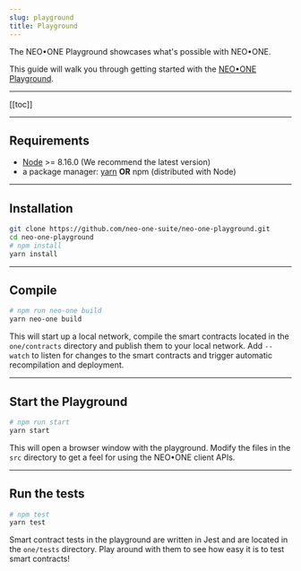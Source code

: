 ```yaml
---
slug: playground
title: Playground
---
```

The NEO•ONE Playground showcases what's possible with NEO•ONE.

This guide will walk you through getting started with the [NEO•ONE Playground](https://github.com/neo-one-suite/neo-one-playground).

---

[[toc]]

---

## Requirements

  - [Node](https://nodejs.org) >= 8.16.0 (We recommend the latest version)
  - a package manager: [yarn](https://yarnpkg.com/)   **OR**   npm (distributed with Node)

---

## Installation

```bash
git clone https://github.com/neo-one-suite/neo-one-playground.git
cd neo-one-playground
# npm install
yarn install
```

---

## Compile

```bash
# npm run neo-one build
yarn neo-one build
```

This will start up a local network, compile the smart contracts located in the `one/contracts` directory and publish them to your local network. Add `--watch` to listen for changes to the smart contracts and trigger automatic recompilation and deployment.

---

## Start the Playground

```bash
# npm run start
yarn start
```

This will open a browser window with the playground. Modify the files in the `src` directory to get a feel for using the NEO•ONE client APIs.

---

## Run the tests

```bash
# npm test
yarn test
```

Smart contract tests in the playground are written in Jest and are located in the `one/tests` directory. Play around with them to see how easy it is to test smart contracts!
